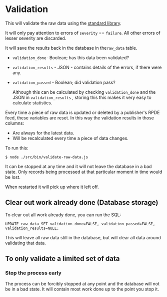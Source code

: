 # Validation

This will validate the raw data using the [standard library](https://github.com/openactive/conformance-services/tree/b7204679bf73fb142557be8698afdd461af44de6/openactive/data-model-validator/README.md).

It will only pay attention to errors of `severity` == `failure`. All other errors of lesser severity are discarded.

It will save the results back in the database in the`raw_data` table.

* `validation_done`- Boolean; has this data been validated?
* `validation_results`  - JSON - contains details of the errors, if there were any.
* `validation_passed` - Boolean; did validation pass?

  Although this can be calculated by checking `validation_done` and the JSON in `validation_results` , storing this this makes it very easy to calculate statistics.

Every time a piece of raw data is updated or deleted by a publisher's RPDE feed, these variables are reset. In this way the validation results in those columns:

* Are always for the latest data.
* Will be recalculated every time a piece of data changes.

To run this:

`$ node ./src/bin/validate-raw-data.js`

It can be stopped at any time and it will not leave the database in a bad state. Only records being processed at that particular moment in time would be lost.

When restarted it will pick up where it left off.

## Clear out work already done \(Database storage\)

To clear out all work already done, you can run the SQL:

```text
UPDATE raw_data SET validation_done=FALSE, validation_passed=FALSE, validation_results=NULL;
```

This will leave all raw data still in the database, but will clear all data around validating that data.

## To only validate a limited set of data

### Stop the process early

The process can be forcibly stopped at any point and the database will not be in a bad state. It will contain most work done up to the point you stop it.

